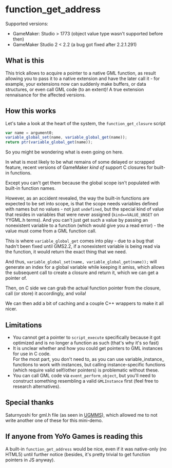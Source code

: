 # function_get_address
Supported versions:

* GameMaker: Studio > 1773 (object value type wasn't supported before then)
* GameMaker Studio 2 < 2.2 (a bug got fixed after 2.2.1.291)

## What is this
This trick allows to acquire a pointer to a native GML function, as result allowing you to pass it to a native extension
and have the later call it - for example, your extensions now can suddenly make buffers, or data structures, or even call
GML code (to an extent)! A true extension rennaisance for the affected versions.

## How this works
Let's take a look at the heart of the system, the `function_get_closure` script
```js
var name = argument0;
variable_global_set(name, variable_global_get(name));
return ptr(variable_global_get(name));
```
So you might be wondering what is even going on here.

In what is most likely to be what remains of some delayed or scrapped feature,
recent versions of GameMaker _kind of_ support C closures for built-in functions.

Except you can't get them because the global scope isn't populated with built-in function names.

However, as an accident revealed, the way the built-in functions are expected to be set into scope,
is that the scope needs variables defined with names but no values - not just `undefined`, but the
special kind of value that resides in variables that were never assigned (`kind==VALUE_UNSET` on YYGML.h terms).
And you can't just get such a value by passing an nonexistent variable to a function (which would give you a read error) -
the value must come from a GML function call.

This is where `variable_global_get` comes into play - due to a bug that hadn't been fixed until GMS2.2,
if a nonexistent variable is being read via the function, it would return the exact thing that we need.

And thus, `variable_global_set(name, variable_global_get(name));` will generate an index for a global variable
while keeping it amiss, which allows the subsequent call to create a closure and return it, which we can get a pointer of.

Then, on C side we can grab the actual function pointer from the closure, call (or store) it accordingly, and voila!

We can then add a bit of caching and a couple C++ wrappers to make it all nicer.

## Limitations
* You cannot get a pointer to `script_execute` specifically because it got optimized and is no longer a function as such
  (that's why it's so fast)
* It is unclear whether and how you could get pointers to GML instances for use in C code.  
  For the most part, you don't need to, as you can use variable_instance_ functions to work with instances,
  but calling instance-specific functions (which require valid self/other pointers) is problematic without these.
* You can call GML code via `event_perform_object`, but you'll need to construct something resembling a valid `GMLInstance` first
  (feel free to research alternatives).

## Special thanks
Saturnyoshi for gml.h file (as seen in [UGMMS](https://github.com/Saturnyoshi/UGMMS)),
which allowed me to not write another one of these for this mini-demo.

## If anyone from YoYo Games is reading this
A built-in `function_get_address` would be nice, even if it was native-only (no HTML5) until further notice
(besides, it's pretty trivial to get function pointers in JS anyway).
